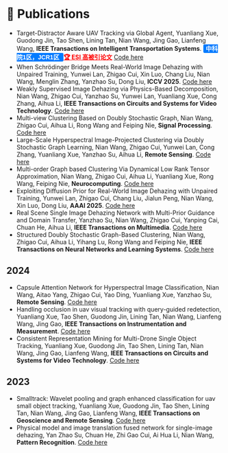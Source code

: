 # 📝 Publications 
<!-- 
## Selected Publications

### Multi-view Late Fusion Alignment
<div class='paper-box'><div class='paper-box-image'><div><div class="badge">IJCAI 2019</div><img src='images/ijcai.jpg' alt="sym" width="100%"></div></div>
<div class='paper-box-text' markdown="1">

[Multi-view Clustering via Late Fusion Alignment Maximization](https://www.ijcai.org/Proceedings/2019/0524.pdf) <a href='https://scholar.google.com/citations?user=5o9hK3EAAAAJ'><img src="https://img.shields.io/endpoint?logo=Google%20Scholar&url=https%3A%2F%2Fcdn.jsdelivr.net%2Fgh%2Fwangsiwei2010%2Fwangsiwei2010.github.io@google-scholar-stats%2Fgs_data_shieldsio_paper4.json&labelColor=f6f6f6&color=9cf&style=flat&label=citations"></a>

[Code](https://github.com/wangsiwei2010/latefusionalignment)

**Siwei Wang**, Xinwang Liu, En Zhu, Chang Tang, Jiyuan Liu, Jingtao Hu, Jingyuan Xia, Jianping Yin

[**Project**](https://scholar.google.com/citations?view_op=view_citation&hl=zh-CN&user=DhtAFkwAAAAJ&citation_for_view=DhtAFkwAAAAJ:ALROH1vI_8AC) <strong><span class='show_paper_citations' data='DhtAFkwAAAAJ:ALROH1vI_8AC'></span></strong>
- propose multi-view late fusion paradigm. 
</div>
</div>


### Large-scale Anchor Representation
<div class='paper-box'><div class='paper-box-image'><div><div class="badge">IEEE TIP2022</div><img src='images/tip.jpg' alt="sym" width="100%"></div></div>
<div class='paper-box-text' markdown="1">

[Fast Parameter-Free Multi-View Subspace Clustering With Consensus Anchor Guidance](https://www.researchgate.net/publication/356634317_Fast_Parameter-Free_Multi-View_Subspace_Clustering_With_Consensus_Anchor_Guidance) <a href='https://scholar.google.com/citations?user=5o9hK3EAAAAJ'><img src="https://img.shields.io/endpoint?logo=Google%20Scholar&url=https%3A%2F%2Fcdn.jsdelivr.net%2Fgh%2Fwangsiwei2010%2Fwangsiwei2010.github.io@google-scholar-stats%2Fgs_data_shieldsio_paper1.json&labelColor=f6f6f6&color=9cf&style=flat&label=citations"></a>

[Code](https://github.com/wangsiwei2010/FPMVS-CAG)

**Siwei Wang**, Xinwang Liu, Xinzhong Zhu, Pei Zhang, Yi Zhang, Feng Gao, En Zhu (ESI High Cited Paper)

[**Project**](https://scholar.google.com/citations?view_op=view_citation&hl=zh-CN&user=DhtAFkwAAAAJ&citation_for_view=DhtAFkwAAAAJ:ALROH1vI_8AC) <strong><span class='show_paper_citations' data='DhtAFkwAAAAJ:ALROH1vI_8AC'></span></strong>
- a unified multi-view co-training style of anchors. 
</div>
</div>


### Large-scale Anchor Alignment
<div class='paper-box'><div class='paper-box-image'><div><div class="badge">NeurIPS 2022</div><img src='images/neurips.jpg' alt="sym" width="100%"></div></div>
<div class='paper-box-text' markdown="1">

[Align then Fusion: Generalized Large-scale Multi-view Clustering with Anchor Matching Correspondences](https://proceedings.neurips.cc/paper_files/paper/2022/file/270339c997293ca2988c62f4308e389f-Paper-Conference.pdf) <a href='https://scholar.google.com/citations?user=5o9hK3EAAAAJ'><img src="https://img.shields.io/endpoint?logo=Google%20Scholar&url=https%3A%2F%2Fcdn.jsdelivr.net%2Fgh%2Fwangsiwei2010%2Fwangsiwei2010.github.io@google-scholar-stats%2Fgs_data_shieldsio_paper2.json&labelColor=f6f6f6&color=9cf&style=flat&label=citations"></a>

[Code](https://github.com/wangsiwei2010/NeurIPS22-FMVACC)

**Siwei Wang**, Xinwang Liu, Suyuan Liu, Jiaqi Jin, Wenxuan Tu, Xinzhong Zhu, En Zhu

[**Project**](https://scholar.google.com/citations?view_op=view_citation&hl=zh-CN&user=DhtAFkwAAAAJ&citation_for_view=DhtAFkwAAAAJ:ALROH1vI_8AC) <strong><span class='show_paper_citations' data='DhtAFkwAAAAJ:ALROH1vI_8AC'></span></strong>
- the first work to tackle multi-view anchor-unaligned problem. 
</div>
</div>

### Large-scale Anchor for Incomplete Scenerios 
<div class='paper-box'><div class='paper-box-image'><div><div class="badge">CVPR 2022</div><img src='images/cvpr.jpg' alt="sym" width="100%"></div></div>
<div class='paper-box-text' markdown="1">

[Highly-efficient Incomplete Large-scale Multi-view Clustering with Consensus Bipartite Graph](https://openaccess.thecvf.com/content/CVPR2022/papers/Wang_Highly-Efficient_Incomplete_Large-Scale_Multi-View_Clustering_With_Consensus_Bipartite_Graph_CVPR_2022_paper.pdf) <a href='https://scholar.google.com/citations?user=5o9hK3EAAAAJ'><img src="https://img.shields.io/endpoint?logo=Google%20Scholar&url=https%3A%2F%2Fcdn.jsdelivr.net%2Fgh%2Fwangsiwei2010%2Fwangsiwei2010.github.io@google-scholar-stats%2Fgs_data_shieldsio_paper3.json&labelColor=f6f6f6&color=9cf&style=flat&label=citations"></a>

[Code](https://github.com/wangsiwei2010/CVPR22-IMVC-CBG)

**Siwei Wang**, Xinwang Liu, Li Liu, Wenxuan Tu, Xinzhong Zhu, Jiyuan Liu, Sihang Zhou, En Zhu

[**Project**](https://scholar.google.com/citations?view_op=view_citation&hl=zh-CN&user=DhtAFkwAAAAJ&citation_for_view=DhtAFkwAAAAJ:ALROH1vI_8AC) <strong><span class='show_paper_citations' data='DhtAFkwAAAAJ:ALROH1vI_8AC'></span></strong>
- the first large-scale multi-view anchor framework for incomplete scenerios. 
</div>
</div>

  <span style="color: white; font-weight: bold; font-size: 14px;">SDM 2025</span>​
    <div style="display: inline-block; border: 1px solid #4169E1; background-color: #9BF3FD; padding: 6px 12px; border-radius: 4px; margin-left: 8px;">​
    <span style="color: white; font-weight: bold; font-size: 14px;">中科院JCR 1区</span>​
  </div>
<span style="background-color:#FFC0CB; padding: 2px 4px; border-radius: 3px;">SDM</span>, <span style="color:#FF5733;">中科院JCR</span>, 

- [Physical model and image translation fused network for single-image dehazing](https://scholar.google.com/citations?view_op=view_citation&hl=en&user=5o9hK3EAAAAJ&sortby=pubdate&citation_for_view=5o9hK3EAAAAJ:pqnbT2bcN3wC), Shengju Yu, Siwei Wang, Zhibin Dong, Wenxuan Tu, Suyuan Liu, Zhao Lv, Pan Li, Miao Wang, En Zhu, **AAAI 2024**
-->

-   Target-Distractor Aware UAV Tracking via Global Agent, Yuanliang Xue, Guodong Jin, Tao Shen, Lining Tan, Nian Wang, Jing Gao, Lianfeng Wang, **IEEE Transactions on Intelligent Transportation Systems**. <span style="
    background-color: #007bff; 
    color: white; 
    padding: 2px 6px; 
    border-radius: 3px; 
    font-weight: bold;
    font-family: Arial, sans-serif;">
中科院1区，JCR1区
</span> <span style="color: #FF0000; font-weight: bold; text-decoration: underline;">🏆 ESI 高被引论文</span> </span> ​[Code here](https://bgithub.xyz/xyl-507/TDAT)
-   When Schrödinger Bridge Meets Real-World Image Dehazing with Unpaired Training, Yunwei Lan, Zhigao Cui, Xin Luo, Chang Liu, Nian Wang, Menglin Zhang, Yanzhao Su, Dong Liu, **ICCV 2025**. [Code here](https://bgithub.xyz/ywxjm/DehazeSB)
-   Weakly Supervised Image Dehazing via Physics-Based Decomposition,  Nian Wang, Zhigao Cui, Yanzhao Su, Yunwei Lan, Yuanliang Xue, Cong Zhang, Aihua Li, **IEEE Transactions on Circuits and Systems for Video Technology**. [Code here](https://bgithub.xyz/NianWang-HJJGCDX/PBD)
-   Multi-view Clustering Based on Doubly Stochastic Graph, Nian Wang, Zhigao Cui, Aihua Li, Rong Wang and Feiping Nie, **Signal Processing**. [Code here](https://bgithub.xyz/NianWang-HJJGCDX/MCDSG)
-   Large-Scale Hyperspectral Image-Projected Clustering via Doubly Stochastic Graph Learning, Nian Wang, Zhigao Cui, Yunwei Lan, Cong Zhang, Yuanliang Xue, 
Yanzhao Su, Aihua Li, **Remote Sensing**. [Code here](https://github.com/NianWang-HJJGCDX/HPCDL)
-   Multi-order Graph based Clustering Via Dynamical Low Rank Tensor Approximation, Nian Wang, Zhigao Cui, Aihua Li, Yuanliang Xue, Rong Wang, Feiping Nie,   **Neurocomputing**. [Code here](https://github.com/NianWang-HJJGCDX/MCDLT)
-  Exploiting Diffusion Prior for Real-World Image Dehazing with Unpaired Training, Yunwei Lan, Zhigao Cui, Chang Liu, Jialun Peng, Nian Wang, Xin Luo, Dong Liu,  **AAAI 2025**. [Code here](https://github.com/ywxjm/Diff-Dehazer)
-  Real Scene Single Image Dehazing Network with Multi-Prior Guidance and Domain Transfer, Yanzhao Su, Nian Wang, Zhigao Cui, Yanping Cai, Chuan He, Aihua Li,  **IEEE Transactions on Multimedia**. [Code here](https://github.com/NianWang-HJJGCDX/DNMGDT)
-  Structured Doubly Stochastic Graph-Based Clustering, Nian Wang, Zhigao Cui, Aihua Li, Yihang Lu, Rong Wang and Feiping Nie,  **IEEE Transactions on Neural Networks and Learning Systems**. [Code here](https://github.com/NianWang-HJJGCDX/SDSGC)
 
## 2024
- Capsule Attention Network for Hyperspectral Image Classification, Nian Wang, Aitao Yang, Zhigao Cui, Yao Ding, Yuanliang Xue, Yanzhao Su, **Remote Sensing**. [Code here](https://github.com/NianWang-HJJGCDX/CAN)
- Handling occlusion in uav visual tracking with query-guided redetection, Yuanliang Xue, Tao Shen, Guodong Jin, Lining Tan, Nian Wang, Lianfeng Wang, Jing Gao, **IEEE Transactions on Instrumentation and Measurement**. [Code here](https://github.com/xyl-507/QRDT)
- Consistent Representation Mining for Multi-Drone Single Object Tracking, Yuanliang Xue, Guodong Jin, Tao Shen, Lining Tan, Nian Wang, Jing Gao, Lianfeng Wang, **IEEE Transactions on Circuits and Systems for Video Technology**. [Code here](https://github.com/xyl-507/CRM)

## 2023
- Smalltrack: Wavelet pooling and graph enhanced classification for uav small object tracking, Yuanliang Xue, Guodong Jin, Tao Shen, Lining Tan, Nian Wang, Jing Gao, Lianfeng Wang, **IEEE Transactions on Geoscience and Remote Sensing**. [Code here](https://github.com/xyl-507/SmallTrack)
- Physical model and image translation fused network for single-image dehazing, Yan Zhao Su, Chuan He, Zhi Gao Cui, Ai Hua Li, Nian Wang, **Pattern Recognition**. [Code here](https://github.com/syzlhh/PMITFN)


